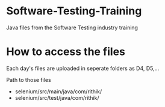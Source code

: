 # Software-Testing-Training

Java files from the Software Testing industry training

# How to access the files

Each day's files are uploaded in seperate folders as D4, D5,...

Path to those files

- selenium/src/main/java/com/rithik/
- selenium/src/test/java/com/rithik/
